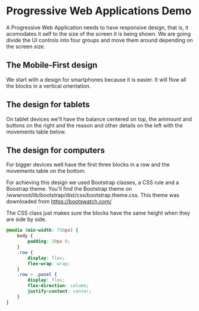 # Progressive Web Applications Demo
A Progressive Web Application needs to have responsive design, that is, it acomodates it self to the size of the screen it is being shown. We are going divide the UI controls into four groups and move them around depending on the screen size.

## The Mobile-First design
We start with a design for smartphones because it is easier. It will flow all the blocks in a vertical orientation.

## The design for tablets
On tablet devices we'll have the balance centered on top, the ammount and buttons on the right and the reason and other details on the left with the movements table below.

## The design for computers
For bigger devices well have the first three blocks in a row and the movements table on the bottom.

For achieving this design we used Bootstrap classes, a CSS rule and a Boostrap theme. You'll find the Bootstrap theme on /wwwroot/lib/bootstrap/dist/css/bootstrap.theme.css. This theme was downloaded from https://bootswatch.com/

The CSS class just makes sure the blocks have the same height when they are side by side.

```css
@media (min-width: 750px) {
    body {
        padding: 30px 0;
    }
    .row {
        display: flex;
        flex-wrap: wrap;
    }
    .row > .panel {
        display: flex;
        flex-direction: column;
        justify-content: center;
    }
}
```
